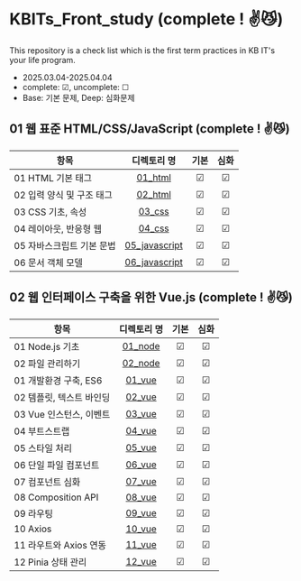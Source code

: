 # KBITs_Front_study (complete ! ✌😼)
This repository is a check list which is the first term practices in KB IT's your life program.
- 2025.03.04-2025.04.04
- complete: ☑, uncomplete: ☐
- Base: 기본 문제, Deep: 심화문제

## 01 웹 표준 HTML/CSS/JavaScript (complete ! ✌😼)
| 항목 | 디렉토리 명 | 기본 | 심화 | 
|------|:----:|:----:|:----:|
| 01 HTML 기본 태그 | [01_html](https://github.com/yoon2fy/KBITs_Front_study/tree/main/01_Web/01_html) | ☑ | ☑ |
| 02 입력 양식 및 구조 태그 | [02_html](https://github.com/yoon2fy/KBITs_Front_study/tree/main/01_Web/02_html) | ☑ | ☑ |
| 03 CSS 기초, 속성 | [03_css](https://github.com/yoon2fy/KBITs_Front_study/tree/main/01_Web/03_css) | ☑ | ☑ |
| 04 레이아웃, 반응형 웹 | [04_css](https://github.com/yoon2fy/KBITs_Front_study/tree/main/01_Web/04_css) | ☑ | ☑ | 
| 05 자바스크립트 기본 문법 | [05_javascript](https://github.com/yoon2fy/KBITs_Front_study/tree/main/01_Web/05_javascript) | ☑ | ☑ | 
| 06 문서 객체 모델 | [06_javascript](https://github.com/yoon2fy/KBITs_Front_study/tree/main/01_Web/06_javascript) | ☑ | ☑ | 


## 02 웹 인터페이스 구축을 위한 Vue.js (complete ! ✌😼)

| 항목 | 디렉토리 명 | 기본 | 심화 |
|------|:----:|:----:|:----:|
| 01 Node.js 기초 | [01_node](https://github.com/yoon2fy/KBITs_Front_study/tree/main/02_Vuejs/01_node) | ☑ | ☑ | 
| 02 파일 관리하기 | [02_node](https://github.com/yoon2fy/KBITs_Front_study/tree/main/02_Vuejs/02_node) | ☑ | ☑ | 
| 01 개발환경 구축, ES6 | [01_vue](https://github.com/yoon2fy/KBITs_Front_study/tree/main/02_Vuejs/01_vue) | ☑ | ☑ |
| 02 템플릿, 텍스트 바인딩 | [02_vue](https://github.com/yoon2fy/KBITs_Front_study/tree/main/02_Vuejs/02_vue) | ☑ | ☑ |
| 03 Vue 인스턴스, 이벤트 | [03_vue](https://github.com/yoon2fy/KBITs_Front_study/tree/main/02_Vuejs/03_vue) | ☑ | ☑ |
| 04 부트스트랩 | [04_vue](https://github.com/yoon2fy/KBITs_Front_study/tree/main/02_Vuejs/04_vue) | ☑ | ☑ |
| 05 스타일 처리 | [05_vue](https://github.com/yoon2fy/KBITs_Front_study/tree/main/02_Vuejs/05_vue) | ☑ | ☑ |
| 06 단일 파일 컴포넌트 | [06_vue](https://github.com/yoon2fy/KBITs_Front_study/tree/main/02_Vuejs/06_vue) | ☑ | ☑ |
| 07 컴포넌트 심화 | [07_vue](https://github.com/yoon2fy/KBITs_Front_study/tree/main/02_Vuejs/07_vue) | ☑ | ☑ |  
| 08 Composition API | [08_vue](https://github.com/yoon2fy/KBITs_Front_study/tree/main/02_Vuejs/08_vue) | ☑ | ☑ | 
| 09 라우팅 | [09_vue](https://github.com/yoon2fy/KBITs_Front_study/tree/main/02_Vuejs/09_vue) | ☑ | ☑ | 
| 10 Axios | [10_vue](https://github.com/yoon2fy/KBITs_Front_study/tree/main/02_Vuejs/10_vue) | ☑ | ☑ | 
| 11 라우트와 Axios 연동 | [11_vue](https://github.com/yoon2fy/KBITs_Front_study/tree/main/02_Vuejs/11_vue) | ☑ | ☑ |
| 12 Pinia 상태 관리 | [12_vue](https://github.com/yoon2fy/KBITs_Front_study/tree/main/02_Vuejs/12_vue) | ☑ | ☑ | 
